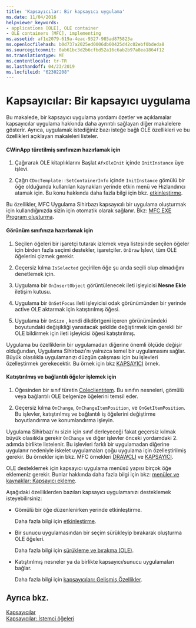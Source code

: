 ```yaml
---
title: 'Kapsayıcılar: Bir kapsayıcı uygulama'
ms.date: 11/04/2016
helpviewer_keywords:
- applications [OLE], OLE container
- OLE containers [MFC], implementing
ms.assetid: af1e2079-619a-4eac-9327-985ad875823a
ms.openlocfilehash: b0d737a2025ed0006db00425d42c02ebf0bdeda8
ms.sourcegitcommit: 0ab61bc3d2b6cfbd52a16c6ab2b97a8ea1864f12
ms.translationtype: MT
ms.contentlocale: tr-TR
ms.lasthandoff: 04/23/2019
ms.locfileid: "62302208"
---
```

# <a name="containers-implementing-a-container"></a>Kapsayıcılar: Bir kapsayıcı uygulama

Bu makalede, bir kapsayıcı uygulama yordamı özetler ve açıklamalar kapsayıcılar uygulama hakkında daha ayrıntılı sağlayan diğer makalelere gösterir. Ayrıca, uygulamak istediğiniz bazı isteğe bağlı OLE özellikleri ve bu özellikleri açıklayan makaleleri listeler.

#### <a name="to-prepare-your-cwinapp-derived-class"></a>CWinApp türetilmiş sınıfınızın hazırlamak için

1. Çağırarak OLE kitaplıklarını Başlat `AfxOleInit` içinde `InitInstance` üye işlevi.

1. Çağrı `CDocTemplate::SetContainerInfo` içinde `InitInstance` gömülü bir öğe olduğunda kullanılan kaynakları yerinde etkin menü ve Hızlandırıcı atamak için. Bu konu hakkında daha fazla bilgi için bkz. [etkinleştirme](../mfc/activation-cpp.md).

Bu özellikler, MFC Uygulama Sihirbazı kapsayıcılı bir uygulama oluşturmak için kullandığınızda sizin için otomatik olarak sağlanır. Bkz: [MFC EXE Program oluşturma](../mfc/reference/mfc-application-wizard.md).

#### <a name="to-prepare-your-view-class"></a>Görünüm sınıfınıza hazırlamak için

1. Seçilen öğeleri bir işaretçi tutarak izlemek veya listesinde seçilen öğeler için birden fazla seçimi destekler, işaretçiler. `OnDraw` İşlevi, tüm OLE öğelerini çizmek gerekir.

1. Geçersiz kılma `IsSelected` geçirilen öğe şu anda seçili olup olmadığını denetlemek için.

1. Uygulama bir `OnInsertObject` görüntülenecek ileti işleyicisi **Nesne Ekle** iletişim kutusu.

1. Uygulama bir `OnSetFocus` ileti işleyicisi odak görünümünden bir yerinde active OLE aktarmak için katıştırılmış öğesi.

1. Uygulama bir `OnSize` , kendi dikdörtgeni içeren görünümündeki boyutundaki değişikliği yansıtacak şekilde değiştirmek için gerekli bir OLE bildirmek için ileti işleyicisi öğesi katıştırılmış.

Uygulama bu özelliklerin bir uygulamadan diğerine önemli ölçüde değişir olduğundan, Uygulama Sihirbazı'nı yalnızca temel bir uygulamasını sağlar. Büyük olasılıkla uygulamanızı düzgün çalışması için bu işlevleri özelleştirmek gerekecektir. Bu örnek için bkz [KAPSAYICI](../overview/visual-cpp-samples.md) örnek.

#### <a name="to-handle-embedded-and-linked-items"></a>Katıştırılmış ve bağlantılı öğeler işlemek için

1. Öğesinden bir sınıf türetin [Coleclientıtem](../mfc/reference/coleclientitem-class.md). Bu sınıfın nesneleri, gömülü veya bağlantılı OLE belgenize öğelerini temsil eder.

1. Geçersiz kılma `OnChange`, `OnChangeItemPosition`, ve `OnGetItemPosition`. Bu işlevler, katıştırılmış ve bağlantılı iş öğelerini değiştirme boyutlandırma ve konumlandırma işleyin.

Uygulama Sihirbazı'nı sizin için sınıf derleyeceği fakat geçersiz kılmak büyük olasılıkla gerekir `OnChange` ve diğer işlevler önceki yordamdaki 2. adımda birlikte listelenir. Bu işlevleri farklı bir uygulamadan diğerine uygulanır nedeniyle iskelet uygulamaları çoğu uygulama için özelleştirilmiş gerekir. Bu örnekler için bkz. MFC örnekleri [DRAWCLI](../overview/visual-cpp-samples.md) ve [KAPSAYICI](../overview/visual-cpp-samples.md).

OLE desteklemek için kapsayıcı uygulama menüsü yapısı birçok öğe eklemeniz gerekir. Bunlar hakkında daha fazla bilgi için bkz: [menüler ve kaynaklar: Kapsayıcı ekleme](../mfc/menus-and-resources-container-additions.md).

Aşağıdaki özelliklerden bazıları kapsayıcı uygulamanızı desteklemek isteyebilirsiniz:

- Gömülü bir öğe düzenlenirken yerinde etkinleştirme.

   Daha fazla bilgi için [etkinleştirme](../mfc/activation-cpp.md).

- Bir sunucu uygulamasından bir seçim sürükleyip bırakarak oluşturma OLE öğeleri.

   Daha fazla bilgi için [sürükleme ve bırakma (OLE)](../mfc/drag-and-drop-ole.md).

- Katıştırılmış nesneler ya da birlikte kapsayıcı/sunucu uygulamaları bağlar.

   Daha fazla bilgi için [kapsayıcıları: Gelişmiş Özellikler](../mfc/containers-advanced-features.md).

## <a name="see-also"></a>Ayrıca bkz.

[Kapsayıcılar](../mfc/containers.md)<br/>
[Kapsayıcılar: İstemci öğeleri](../mfc/containers-client-items.md)

